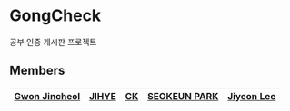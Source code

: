 # GongCheck
공부 인증 게시판 프로젝트

## Members
| [Gwon Jincheol](https://github.com/Jincheol-11)  | [JIHYE](https://github.com/jyeeeh)  | [CK](https://github.com/kidchang93)  | [SEOKEUN PARK]()  | [Jiyeon Lee](https://github.com/thegreatjy)  |
|:------------------:|:----------:|:-------:|:-----------------:|:---------------:|
